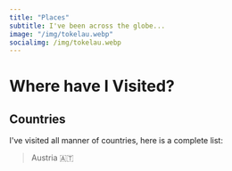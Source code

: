 ```yaml
---
title: "Places"
subtitle: I've been across the globe...
image: "/img/tokelau.webp"
socialimg: /img/tokelau.webp
---
```


# Where have I Visited?

## Countries

I've visited all manner of countries, here is a complete list:

> Austria 🇦🇹
